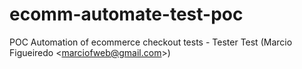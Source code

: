 # ecomm-automate-test-poc
POC Automation of ecommerce checkout tests - Tester Test (Marcio Figueiredo &lt;marciofweb@gmail.com>)
